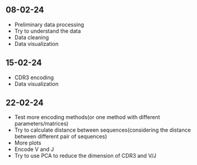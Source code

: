 ## 08-02-24

- Preliminary data processing
- Try to understand the data
- Data cleaning
- Data visualization

## 15-02-24

- CDR3 encoding
- Data visualization

## 22-02-24

- Test more encoding methods(or one method with different parameters/matrices)
- Try to calculate distance between sequences(considering the distance between different pair of sequences)
- More plots
- Encode V and J 
- Try to use PCA to reduce the dimension of CDR3 and V/J 
